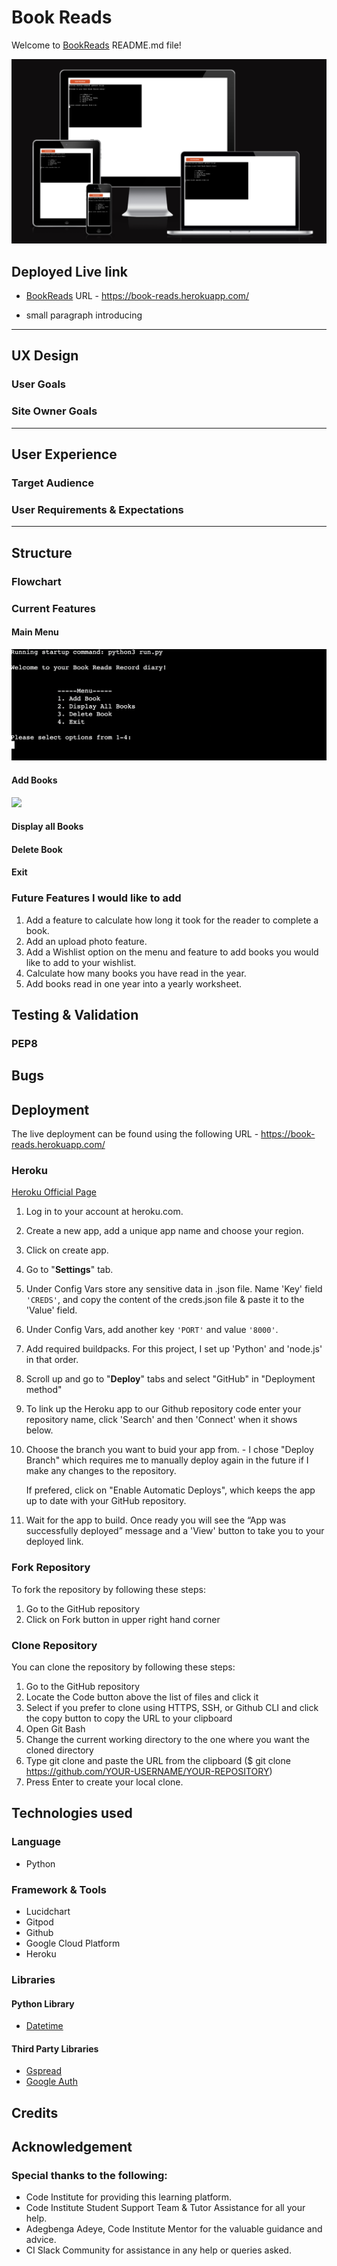 # Book Reads 
Welcome to [BookReads](https://book-reads.herokuapp.com/) README.md file!

![](/assets/images/responsive%20design.png)

## Deployed Live link 
* [BookReads](https://book-reads.herokuapp.com/) URL - https://book-reads.herokuapp.com/

* small paragraph introducing

----
## UX Design


### User Goals 

### Site Owner Goals

-------
## User Experience
### Target Audience
### User Requirements & Expectations
-----
## Structure
### Flowchart

### Current Features
#### Main Menu
![](/assets/images/mainmenu.png)

#### Add Books
![](/assets/images/)

#### Display all Books

#### Delete Book

#### Exit

### Future Features I would like to add
1. Add a feature to calculate how long it took for the reader to complete a book.
2. Add an upload photo feature.
3. Add a Wishlist option on the menu and feature to add books you would like to add to your wishlist.
4. Calculate how many books you have read in the year.
5. Add books read in one year into a yearly worksheet. 

## Testing & Validation

### PEP8

## Bugs

## Deployment
The live deployment can be found using the following URL - https://book-reads.herokuapp.com/

### Heroku
[Heroku Official Page](https://devcenter.heroku.com/articles/git)

1. Log in to your account at heroku.com.
2. Create a new app, add a unique app name and choose your region.
3. Click on create app.
4. Go to "**Settings**" tab.
5. Under Config Vars store any sensitive data in .json file. Name 'Key' field `'CREDS'`, and copy the content of the creds.json file & paste it to the 'Value' field. 
6. Under Config Vars, add another key `'PORT'` and value `'8000'`.
7. Add required buildpacks. For this project, I set up 'Python' and 'node.js' in that order.
8. Scroll up and go to "**Deploy**" tabs and select "GitHub" in "Deployment method"
9. To link up the Heroku app to our Github repository code enter your repository name, click 'Search' and then 'Connect' when it shows below.
10. Choose the branch you want to buid your app from. - I chose "Deploy Branch" which requires me to manually deploy again in the future if I make any changes to the repository.

    If prefered, click on "Enable Automatic Deploys", which keeps the app up to date with your GitHub repository.
11. Wait for the app to build. Once ready you will see the “App was successfully deployed” message and a 'View' button to take you to your deployed link.


### Fork Repository
To fork the repository by following these steps:

1. Go to the GitHub repository
2. Click on Fork button in upper right hand corner

### Clone Repository
You can clone the repository by following these steps:

1. Go to the GitHub repository
2. Locate the Code button above the list of files and click it
3. Select if you prefer to clone using HTTPS, SSH, or Github CLI and click the copy button to copy the URL to your clipboard
4. Open Git Bash
5. Change the current working directory to the one where you want the cloned directory
6. Type git clone and paste the URL from the clipboard ($ git clone https://github.com/YOUR-USERNAME/YOUR-REPOSITORY) 
7. Press Enter to create your local clone.

## Technologies used
### Language
* Python

### Framework & Tools
* Lucidchart
* Gitpod
* Github
* Google Cloud Platform
* Heroku

### Libraries
#### Python Library
* [Datetime](https://docs.python.org/3/library/datetime.html)

#### Third Party Libraries
* [Gspread](https://docs.gspread.org/en/v5.3.2/) 
* [Google Auth](https://google-auth.readthedocs.io/en/master/)


## Credits

## Acknowledgement 
### Special thanks to the following:
* Code Institute for providing this learning platform.
* Code Institute Student Support Team & Tutor Assistance for all your help. 
* Adegbenga Adeye, Code Institute Mentor for the valuable guidance and advice.
* CI Slack Community for assistance in any help or queries asked.






















